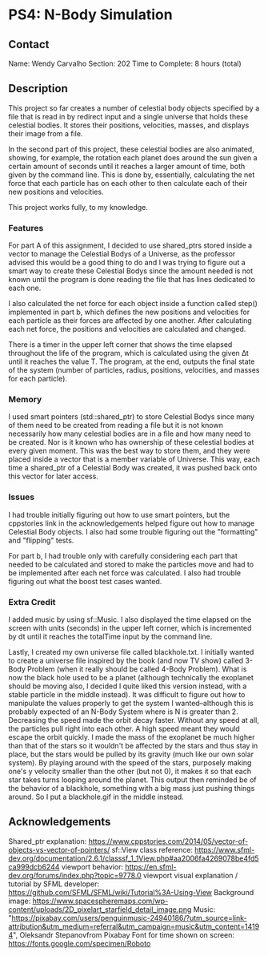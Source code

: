 # PS4: N-Body Simulation

## Contact
Name: Wendy Carvalho
Section: 202
Time to Complete: 8 hours (total)


## Description
This project so far creates a number of celestial body objects specified by a file that is read in by redirect input and a single universe that holds these celestial bodies. It stores their positions, velocities, masses, and displays their image from a file. 

In the second part of this project, these celestial bodies are also animated, showing, for example, the rotation each planet does around the sun given a certain amount of seconds until it reaches a larger amount of time, both given by the command line. This is done by, essentially, calculating the net force that each particle has on each other to then calculate each of their new positions and velocities.

This project works fully, to my knowledge.

### Features
For part A of this assignment, I decided to use shared_ptrs stored inside a vector to manage the Celestial Bodys of a Universe, as the professor advised this would be a good thing to do and I was trying to figure out a smart way to create these Celestial Bodys since the amount needed is not known until the program is done reading the file that has lines dedicated to each one. 

I also calculated the net force for each object inside a function called step() implemented in part b, which defines the new positions and velocities for each particle as their forces are affected by one another. After calculating each net force, the positions and velocities are calculated and changed.

There is a timer in the upper left corner that shows the time elapsed throughout the life of the program, which is calculated using the given ∆t until it reaches the value T. The program, at the end, outputs the final state of the system (number of particles, radius, positions, velocities, and masses for each particle). 

### Memory
I used smart pointers (std::shared_ptr) to store Celestial Bodys since many of them need to be created from reading a file but it is not known necessarily how many celestial bodies are in a file and how many need to be created. Nor is it known who has ownership of these celestial bodies at every given moment. This was the best way to store them, and they were placed inside a vector that is a member variable of Universe. This way, each time a shared_ptr of a Celestial Body was created, it was pushed back onto this vector for later access.

### Issues
I had trouble initially figuring out how to use smart pointers, but the cppstories link in the acknowledgements helped figure out how to manage Celestial Body objects. I also had some trouble figuring out the "formatting" and "flipping" tests.

For part b, I had trouble only with carefully considering each part that needed to be calculated and stored to make the particles move and had to be implemented after each net force was calculated. I also had trouble figuring out what the boost test cases wanted.

### Extra Credit
I added music by using sf::Music. I also displayed the time elapsed on the screen with units (seconds) in the upper left corner, which is incremented by dt until it reaches the totalTime input by the command line.

Lastly, I created my own universe file called blackhole.txt. I initially wanted to create a universe file inspired by the book (and now TV show) called 3-Body Problem (when it really should be called 4-Body Problem). What is now the black hole used to be a planet (although technically the exoplanet should be moving also, I decided I quite liked this version instead, with a stable particle in the middle instead). It was difficult to figure out how to manipulate the values properly to get the system I wanted–although this is probably expected of an N-Body System where is N is greater than 2. Decreasing the speed made the orbit decay faster. Without any speed at all, the particles pull right into each other. A high speed meant they would escape the orbit quickly. I made the mass of the exoplanet be much higher than that of the stars so it wouldn't be affected by the stars and thus stay in place, but the stars would be pulled by its gravity (much like our own solar system). By playing around with the speed of the stars, purposely making one's y velocity smaller than the other (but not 0), it makes it so that each star takes turns looping around the planet. This output then reminded be of the behavior of a blackhole, something with a big mass just pushing things around. So I put a blackhole.gif in the middle instead. 

## Acknowledgements
Shared_ptr explanation: https://www.cppstories.com/2014/05/vector-of-objects-vs-vector-of-pointers/
sf::View class reference: https://www.sfml-dev.org/documentation/2.6.1/classsf_1_1View.php#aa2006fa4269078be4fd5ca999dcb6244
viewport behavior: https://en.sfml-dev.org/forums/index.php?topic=9778.0
viewport visual explanation / tutorial by SFML developer: https://github.com/SFML/SFML/wiki/Tutorial%3A-Using-View
Background image: https://www.spacespheremaps.com/wp-content/uploads/2D_pixelart_starfield_detail_image.png
Music: "https://pixabay.com/users/penguinmusic-24940186/?utm_source=link-attribution&utm_medium=referral&utm_campaign=music&utm_content=14194", Oleksandr Stepanovfrom Pixabay
Font for time shown on screen: https://fonts.google.com/specimen/Roboto